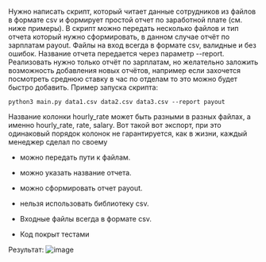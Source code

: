 Нужно написать скрипт, который читает данные сотрудников из файлов в формате csv и формирует простой отчет по заработной плате (см. ниже примеры). В скрипт можно передать несколько файлов и тип отчета который нужно сформировать, в данном случае отчёт по зарплатам payout. Файлы на вход всегда в формате csv, валидные и без ошибок. Название отчета передается через  параметр --report. Реализовать нужно только отчёт по зарплатам, но желательно заложить возможность добавления новых отчётов, например если захочется посмотреть среднюю ставку в час по отделам то это можно будет быстро добавить.
Пример запуска скрипта:
```
python3 main.py data1.csv data2.csv data3.csv --report payout
```

Название колонки hourly_rate может быть разными в разных файлах, а именно hourly_rate, rate, salary. Вот такой вот экспорт, при это одинаковый порядок колонок не гарантируется, как в жизни, каждый менеджер сделал по своему

- можно передать пути к файлам.

- можно указать название отчета.

- можно сформировать отчет payout.

- нельзя использовать библиотеку csv.

- Входные файлы всегда в формате csv.

- Код покрыт тестами


Результат:
![image](https://github.com/user-attachments/assets/23935217-dd2b-43b3-97f6-b4198fcd1017)
